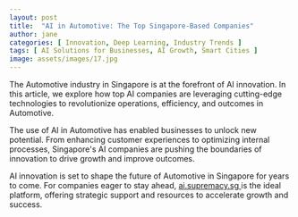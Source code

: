 ```yaml
---
layout: post
title:  "AI in Automotive: The Top Singapore-Based Companies"
author: jane
categories: [ Innovation, Deep Learning, Industry Trends ]
tags: [ AI Solutions for Businesses, AI Growth, Smart Cities ]
image: assets/images/17.jpg
---
```


The Automotive industry in Singapore is at the forefront of AI innovation. In this article, we explore how top AI companies are leveraging cutting-edge technologies to revolutionize operations, efficiency, and outcomes in Automotive.

The use of AI in Automotive has enabled businesses to unlock new potential. From enhancing customer experiences to optimizing internal processes, Singapore's AI companies are pushing the boundaries of innovation to drive growth and improve outcomes.

AI innovation is set to shape the future of Automotive in Singapore for years to come. For companies eager to stay ahead, <a href="https://ai.supremacy.sg" target="_blank"> ai.supremacy.sg </a> is the ideal platform, offering strategic support and resources to accelerate growth and success.
